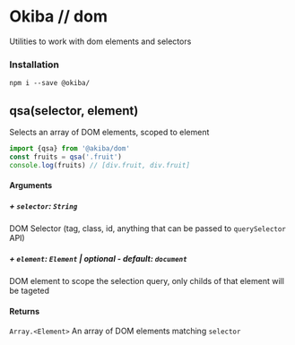 

# Okiba // dom
Utilities to work with dom elements and selectors




### Installation
```
npm i --save @okiba/
```




## qsa(selector, element)


Selects an array of DOM elements, scoped to element






```javascript
import {qsa} from '@akiba/dom'
const fruits = qsa('.fruit')
console.log(fruits) // [div.fruit, div.fruit]
```




#### Arguments


##### + `selector`: `String`

DOM Selector (tag, class, id, anything that can be passed to `querySelector` API)


##### + `element`: `Element` | _optional_ - _default_: `document`

DOM element to scope the selection query, only childs of that element will be tageted





#### Returns

`Array.<Element>` An array of DOM elements matching `selector`